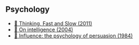 ## Psychology

- [📕 Thinking, Fast and Slow (2011)](https://www.goodreads.com/book/show/11468377-thinking-fast-and-slow)
- [📕 On intelligence (2004)](http://www.goodreads.com/book/show/27539.On_Intelligence)
- [📕 Influence: the psychology of persuasion (1984)](http://www.goodreads.com/book/show/28815.Influence)
